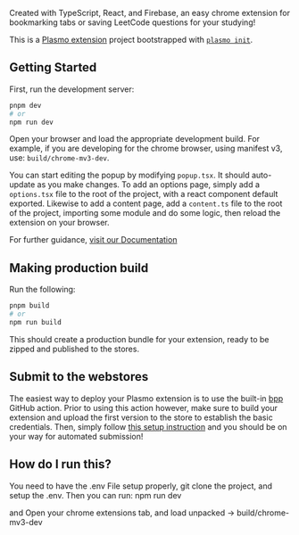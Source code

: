 Created with TypeScript, React, and Firebase, an easy chrome extension for bookmarking tabs or saving LeetCode questions for your studying!

This is a [Plasmo extension](https://docs.plasmo.com/) project bootstrapped with [`plasmo init`](https://www.npmjs.com/package/plasmo).

## Getting Started

First, run the development server:

```bash
pnpm dev
# or
npm run dev
```

Open your browser and load the appropriate development build. For example, if you are developing for the chrome browser, using manifest v3, use: `build/chrome-mv3-dev`.

You can start editing the popup by modifying `popup.tsx`. It should auto-update as you make changes. To add an options page, simply add a `options.tsx` file to the root of the project, with a react component default exported. Likewise to add a content page, add a `content.ts` file to the root of the project, importing some module and do some logic, then reload the extension on your browser.

For further guidance, [visit our Documentation](https://docs.plasmo.com/)

## Making production build

Run the following:

```bash
pnpm build
# or
npm run build
```

This should create a production bundle for your extension, ready to be zipped and published to the stores.

## Submit to the webstores

The easiest way to deploy your Plasmo extension is to use the built-in [bpp](https://bpp.browser.market) GitHub action. Prior to using this action however, make sure to build your extension and upload the first version to the store to establish the basic credentials. Then, simply follow [this setup instruction](https://docs.plasmo.com/framework/workflows/submit) and you should be on your way for automated submission!

## How do I run this?

You need to have the .env File setup properly, git clone the project, and setup the .env. Then you can run: npm run dev

and Open your chrome extensions tab, and load unpacked -> build/chrome-mv3-dev
